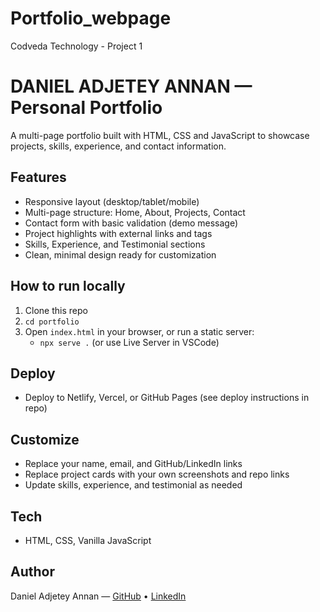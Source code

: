 # Portfolio_webpage
Codveda Technology - Project 1

# DANIEL ADJETEY ANNAN — Personal Portfolio

A multi-page portfolio built with HTML, CSS and JavaScript to showcase projects, skills, experience, and contact information.

## Features
- Responsive layout (desktop/tablet/mobile)
- Multi-page structure: Home, About, Projects, Contact
- Contact form with basic validation (demo message)
- Project highlights with external links and tags
- Skills, Experience, and Testimonial sections
- Clean, minimal design ready for customization

## How to run locally
1. Clone this repo
2. `cd portfolio`
3. Open `index.html` in your browser, or run a static server:
   - `npx serve .` (or use Live Server in VSCode)

## Deploy
- Deploy to Netlify, Vercel, or GitHub Pages (see deploy instructions in repo)

## Customize
- Replace your name, email, and GitHub/LinkedIn links
- Replace project cards with your own screenshots and repo links
- Update skills, experience, and testimonial as needed

## Tech
- HTML, CSS, Vanilla JavaScript

## Author
Daniel Adjetey Annan — [GitHub](https://github.com/BykMoni) • [LinkedIn](https://www.linkedin.com/in/daniel-adjetey-annan-35133536b?utm_source=share&utm_campaign=share_via&utm_content=profile&utm_medium=android_app)
